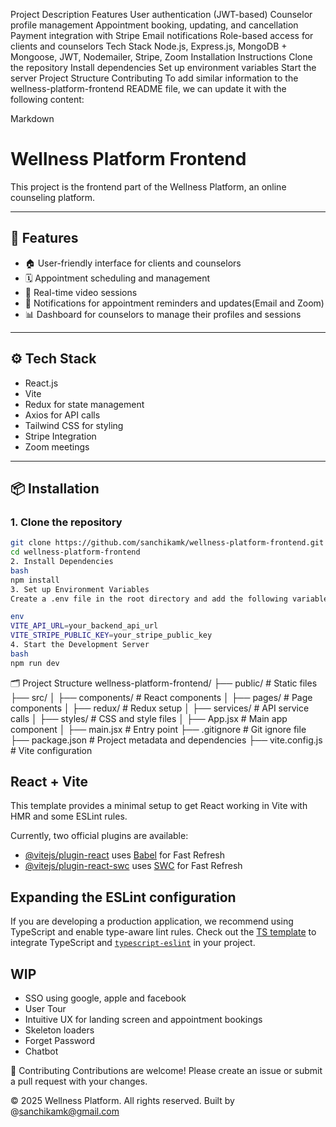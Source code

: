 Project Description
Features
User authentication (JWT-based)
Counselor profile management
Appointment booking, updating, and cancellation
Payment integration with Stripe
Email notifications
Role-based access for clients and counselors
Tech Stack
Node.js, Express.js, MongoDB + Mongoose, JWT, Nodemailer, Stripe, Zoom
Installation Instructions
Clone the repository
Install dependencies
Set up environment variables
Start the server
Project Structure
Contributing
To add similar information to the wellness-platform-frontend README file, we can update it with the following content:

Markdown
# Wellness Platform Frontend

This project is the frontend part of the Wellness Platform, an online counseling platform.

---

## 🚀 Features

- 🏠 User-friendly interface for clients and counselors
- 🗓️ Appointment scheduling and management
- 💬 Real-time video sessions
- 🔔 Notifications for appointment reminders and updates(Email and Zoom)
- 📊 Dashboard for counselors to manage their profiles and sessions

---

## ⚙️ Tech Stack

- React.js
- Vite
- Redux for state management
- Axios for API calls
- Tailwind CSS for styling
- Stripe Integration
- Zoom meetings

---

## 📦 Installation

### 1. Clone the repository

```bash
git clone https://github.com/sanchikamk/wellness-platform-frontend.git
cd wellness-platform-frontend
2. Install Dependencies
bash
npm install
3. Set up Environment Variables
Create a .env file in the root directory and add the following variables:

env
VITE_API_URL=your_backend_api_url
VITE_STRIPE_PUBLIC_KEY=your_stripe_public_key
4. Start the Development Server
bash
npm run dev
```

🗂️ Project Structure
wellness-platform-frontend/
├── public/              # Static files
├── src/
│   ├── components/      # React components
│   ├── pages/           # Page components
│   ├── redux/           # Redux setup
│   ├── services/        # API service calls
│   ├── styles/          # CSS and style files
│   ├── App.jsx          # Main app component
│   ├── main.jsx         # Entry point
├── .gitignore           # Git ignore file
├── package.json         # Project metadata and dependencies
├── vite.config.js       # Vite configuration


## React + Vite

This template provides a minimal setup to get React working in Vite with HMR and some ESLint rules.

Currently, two official plugins are available:

- [@vitejs/plugin-react](https://github.com/vitejs/vite-plugin-react/blob/main/packages/plugin-react/README.md) uses [Babel](https://babeljs.io/) for Fast Refresh
- [@vitejs/plugin-react-swc](https://github.com/vitejs/vite-plugin-react-swc) uses [SWC](https://swc.rs/) for Fast Refresh

## Expanding the ESLint configuration

If you are developing a production application, we recommend using TypeScript and enable type-aware lint rules. Check out the [TS template](https://github.com/vitejs/vite/tree/main/packages/create-vite/template-react-ts) to integrate TypeScript and [`typescript-eslint`](https://typescript-eslint.io) in your project.

##  WIP

- SSO using google, apple and facebook
- User Tour
- Intuitive UX for landing screen and appointment bookings
- Skeleton loaders
- Forget Password
- Chatbot

🤝 Contributing
Contributions are welcome! Please create an issue or submit a pull request with your changes.

© 2025 Wellness Platform. All rights reserved. Built by @sanchikamk@gmail.com
